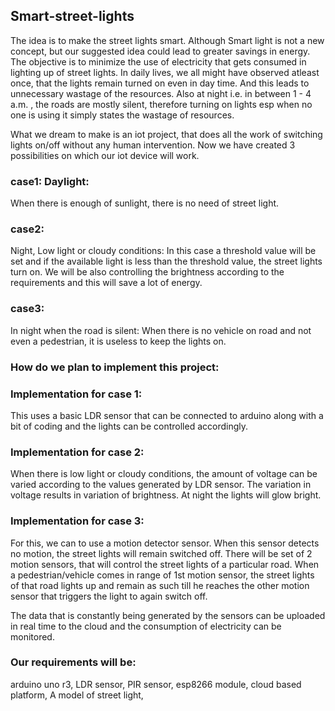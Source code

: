 ## Smart-street-lights
The idea is to make the street lights smart. Although Smart light is not a new concept, but our suggested idea could lead to greater savings in energy.
The objective is to minimize the use of electricity that gets consumed in lighting up of street lights. In daily lives, we all might have observed atleast once, that the lights remain turned on even in day time. And this leads to unnecessary wastage of the resources. Also at night i.e. in between 1 - 4 a.m. , the roads are mostly silent, therefore turning on lights esp when no one is using it simply states the wastage of resources.

What we dream to make is an iot project, that does all the work of switching lights on/off without any human intervention. Now we have created 3 possibilities on which our iot device will work.

### case1: Daylight:
When there is enough of sunlight, there is no need of street light.

### case2:
Night, Low light or cloudy conditions: In this case a threshold value will be set and if the available light is less than the threshold value, the street lights turn on. We will be also controlling the brightness according to the requirements and this will save a lot of energy.

### case3: 
In night when the road is silent: When there is no vehicle on road and not even a pedestrian, it is useless to keep the lights on. 

### How do we plan to implement this project:

### Implementation for case 1:
This uses a basic LDR sensor that can be connected to arduino along with a bit of coding and the lights can be controlled accordingly.

### Implementation for case 2:
When there is low light or cloudy conditions, the amount of voltage can be varied according to the values generated by LDR sensor. The variation in voltage results in variation of brightness. At night the lights will glow bright.

### Implementation for case 3:
For this, we can to use a motion detector sensor. When this sensor detects no motion, the street lights will remain switched off. There will be set of 2 motion sensors, that will control the street lights of a particular road. When a pedestrian/vehicle comes in range of 1st motion sensor, the street lights of that road lights up and remain as such till he reaches the other motion sensor that triggers the light to again switch off.

The data that is constantly being generated by the sensors can be uploaded in real time to the cloud and the consumption of electricity can be monitored.
### Our requirements will be:
arduino uno r3, 
LDR sensor,
PIR sensor,
esp8266 module,
cloud based platform,
A model of street light,

